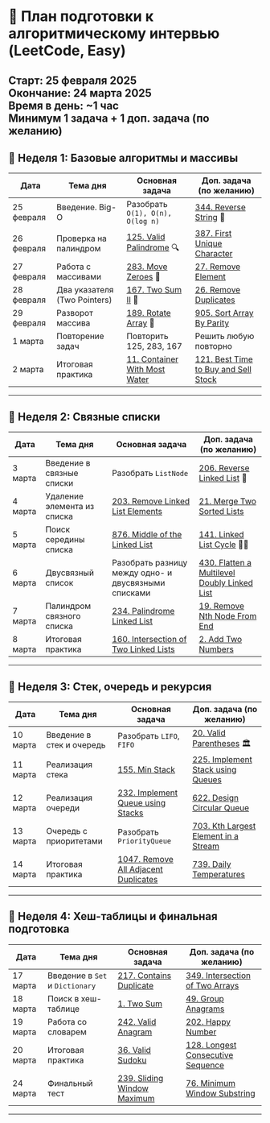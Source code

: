 # 📅 План подготовки к алгоритмическому интервью (LeetCode, Easy)
**Старт:** 25 февраля 2025  
**Окончание:** 24 марта 2025  
**Время в день:** ~1 час  
**Минимум 1 задача + 1 доп. задача (по желанию)**  
---
## **📌 Неделя 1: Базовые алгоритмы и массивы**
| Дата       | Тема дня                       | Основная задача | Доп. задача (по желанию) |
|------------|--------------------------------|-----------------|---------------------------|
| 25 февраля | Введение. Big-O                | Разобрать `O(1), O(n), O(log n)` | [344. Reverse String](https://leetcode.com/problems/reverse-string/) 🔄 |
| 26 февраля | Проверка на палиндром          | [125. Valid Palindrome](https://leetcode.com/problems/valid-palindrome/) 🔍 | [387. First Unique Character](https://leetcode.com/problems/first-unique-character-in-a-string/) |
| 27 февраля | Работа с массивами             | [283. Move Zeroes](https://leetcode.com/problems/move-zeroes/) 🚀 | [27. Remove Element](https://leetcode.com/problems/remove-element/) |
| 28 февраля | Два указателя (Two Pointers)   | [167. Two Sum II](https://leetcode.com/problems/two-sum-ii-input-array-is-sorted/) 🎯 | [26. Remove Duplicates](https://leetcode.com/problems/remove-duplicates-from-sorted-array/) |
| 29 февраля | Разворот массива               | [189. Rotate Array](https://leetcode.com/problems/rotate-array/) 🔄 | [905. Sort Array By Parity](https://leetcode.com/problems/sort-array-by-parity/) |
| 1 марта    | Повторение задач               | Повторить 125, 283, 167 | Решить любую повторно |
| 2 марта    | Итоговая практика              | [11. Container With Most Water](https://leetcode.com/problems/container-with-most-water/) | [121. Best Time to Buy and Sell Stock](https://leetcode.com/problems/best-time-to-buy-and-sell-stock/) |
---
## **📌 Неделя 2: Связные списки**
| Дата      | Тема дня                        | Основная задача | Доп. задача (по желанию) |
|-----------|---------------------------------|-----------------|---------------------------|
| 3 марта   | Введение в связные списки       | Разобрать `ListNode` | [206. Reverse Linked List](https://leetcode.com/problems/reverse-linked-list/) 🔄 |
| 4 марта   | Удаление элемента из списка     | [203. Remove Linked List Elements](https://leetcode.com/problems/remove-linked-list-elements/) | [21. Merge Two Sorted Lists](https://leetcode.com/problems/merge-two-sorted-lists/) |
| 5 марта   | Поиск середины списка           | [876. Middle of the Linked List](https://leetcode.com/problems/middle-of-the-linked-list/) | [141. Linked List Cycle](https://leetcode.com/problems/linked-list-cycle/) 🏃‍♂️ |
| 6 марта   | Двусвязный список               | Разобрать разницу между одно- и двусвязными списками | [430. Flatten a Multilevel Doubly Linked List](https://leetcode.com/problems/flatten-a-multilevel-doubly-linked-list/) |
| 7 марта   | Палиндром связного списка       | [234. Palindrome Linked List](https://leetcode.com/problems/palindrome-linked-list/) | [19. Remove Nth Node From End](https://leetcode.com/problems/remove-nth-node-from-end-of-list/) |
| 8 марта   | Итоговая практика               | [160. Intersection of Two Linked Lists](https://leetcode.com/problems/intersection-of-two-linked-lists/) | [2. Add Two Numbers](https://leetcode.com/problems/add-two-numbers/) |
---
## **📌 Неделя 3: Стек, очередь и рекурсия**
| Дата      | Тема дня                        | Основная задача | Доп. задача (по желанию) |
|-----------|---------------------------------|-----------------|---------------------------|
| 10 марта  | Введение в стек и очередь       | Разобрать `LIFO`, `FIFO` | [20. Valid Parentheses](https://leetcode.com/problems/valid-parentheses/) 🏛 |
| 11 марта  | Реализация стека                | [155. Min Stack](https://leetcode.com/problems/min-stack/) | [225. Implement Stack using Queues](https://leetcode.com/problems/implement-stack-using-queues/) |
| 12 марта  | Реализация очереди              | [232. Implement Queue using Stacks](https://leetcode.com/problems/implement-queue-using-stacks/) | [622. Design Circular Queue](https://leetcode.com/problems/design-circular-queue/) |
| 13 марта  | Очередь с приоритетами          | Разобрать `PriorityQueue` | [703. Kth Largest Element in a Stream](https://leetcode.com/problems/kth-largest-element-in-a-stream/) |
| 14 марта  | Итоговая практика               | [1047. Remove All Adjacent Duplicates](https://leetcode.com/problems/remove-all-adjacent-duplicates-in-string/) | [739. Daily Temperatures](https://leetcode.com/problems/daily-temperatures/) |
---
## **📌 Неделя 4: Хеш-таблицы и финальная подготовка**
| Дата      | Тема дня                        | Основная задача | Доп. задача (по желанию) |
|-----------|---------------------------------|-----------------|---------------------------|
| 17 марта  | Введение в `Set` и `Dictionary` | [217. Contains Duplicate](https://leetcode.com/problems/contains-duplicate/) | [349. Intersection of Two Arrays](https://leetcode.com/problems/intersection-of-two-arrays/) |
| 18 марта  | Поиск в хеш-таблице             | [1. Two Sum](https://leetcode.com/problems/two-sum/) | [49. Group Anagrams](https://leetcode.com/problems/group-anagrams/) |
| 19 марта  | Работа со словарем              | [242. Valid Anagram](https://leetcode.com/problems/valid-anagram/) | [202. Happy Number](https://leetcode.com/problems/happy-number/) |
| 20 марта  | Итоговая практика               | [36. Valid Sudoku](https://leetcode.com/problems/valid-sudoku/) | [128. Longest Consecutive Sequence](https://leetcode.com/problems/longest-consecutive-sequence/) |
| 24 марта  | Финальный тест                  | [239. Sliding Window Maximum](https://leetcode.com/problems/sliding-window-maximum/) | [76. Minimum Window Substring](https://leetcode.com/problems/minimum-window-substring/) |
---
